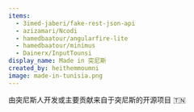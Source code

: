```yaml
---
items:
  - 3imed-jaberi/fake-rest-json-api
  - azizamari/Ncodi
  - hamedbaatour/angularfire-lite
  - hamedbaatour/minimus
  - Dainerx/InputTounsi
display_name: Made in 突尼斯
created_by: heithemmoumni
image: made-in-tunisia.png
---
```

由突尼斯人开发或主要贡献来自于突尼斯的开源项目 :tunisia:
